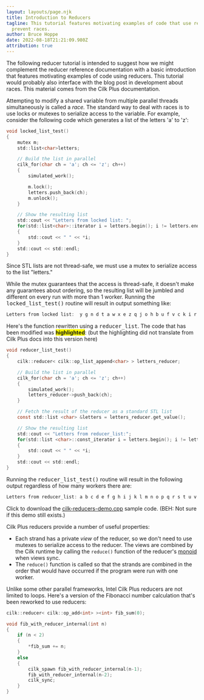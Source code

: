 ```yaml
---
layout: layouts/page.njk
title: Introduction to Reducers
tagline: This tutorial features motivating examples of code that use reducers to
  prevent races.
author: Bruce Hoppe
date: 2022-08-18T21:21:09.980Z
attribution: true
---
```

The following reducer tutorial is intended to suggest how we might complement the reducer reference documentation with a basic introduction that features motivating examples of code using reducers. This tutorial would probably also interface with the blog post in development about races. This material comes from the Cilk Plus documentation.

<p>Attempting to modify a shared variable from multiple parallel threads simultaneously is called a <i>race.</i> The standard way to deal with races is to use locks or mutexes to serialize access to the variable. For example, consider the following code which generates a list of the letters 'a' to 'z':</p>

```c
void locked_list_test()
{
    mutex m;
    std::list<char>letters;

    // Build the list in parallel
    cilk_for(char ch = 'a'; ch <= 'z'; ch++)
    {
        simulated_work();

        m.lock();
        letters.push_back(ch);
        m.unlock();
    }

    // Show the resulting list
    std::cout << "Letters from locked list: ";
    for(std::list<char>::iterator i = letters.begin(); i != letters.end(); i++)
    {
        std::cout << " " << *i;
    }
    std::cout << std::endl;
}
```

<p>Since STL lists are not thread-safe, we must use a mutex to serialize access to the list "letters."</p>
<p>While the mutex guarantees that the access is thread-safe, it doesn't make any guarantees about ordering, so the resulting list will be jumbled and different on every run with more than 1 worker. Running the <tt>locked_list_test()</tt> routine will result in output something like:</p>

```c
Letters from locked list:  y g n d t a w x e z q j o h b u f v c k i r p l m s
```

<p>Here's the function rewritten using a <tt>reducer_list</tt>.  The code that has been modified was <strong><span style="background-color:#ffff00;">highlighted</span></strong>: (but the highlighting did not translate from Cilk Plus docs into this version here)</p>

```c
void reducer_list_test()
{
    cilk::reducer< cilk::op_list_append<char> > letters_reducer;

    // Build the list in parallel
    cilk_for(char ch = 'a'; ch <= 'z'; ch++)
    {
        simulated_work();
        letters_reducer->push_back(ch);
    }

    // Fetch the result of the reducer as a standard STL list
    const std::list <char> &letters = letters_reducer.get_value();

    // Show the resulting list
    std::cout << "Letters from reducer_list:";
    for(std::list <char>::const_iterator i = letters.begin(); i != letters.end(); i++)
    {
        std::cout << " " << *i;
    }
    std::cout << std::endl;
}
```

<p>Running the <tt>reducer_list_test()</tt> routine will result in the following output regardless of how many workers there are:</p>

```c
Letters from reducer_list: a b c d e f g h i j k l m n o p q r s t u v w x y z
```

<p>Click to download the  <a href="#">cilk-reducers-demo.cpp</a> sample code. (BEH: Not sure if this demo still exists.)</p>
<p>Cilk Plus reducers provide a number of useful properties:</p>
<ul><li>Each strand has a private <i>view</i> of the reducer, so we don't need to use mutexes to serialize access to the reducer. The views are combined by the Cilk runtime by calling the <code>reduce()</code> function of the reducer's <a href="tutorial-terms#monoid">monoid</a> when views sync.</li>
<li>The <code>reduce()</code> function is called so that the strands are combined in the order that would have occurred if the program were run with one worker.</li>
</ul><p>Unlike some other parallel frameworks, Intel Cilk Plus reducers are not limited to loops.  Here's a version of the Fibonacci number calculation that's been reworked to use reducers:</p>

```c
cilk::reducer< cilk::op_add<int> ><int> fib_sum(0);

void fib_with_reducer_internal(int n)
{
    if (n < 2)
    {
        *fib_sum += n;
    }
    else
    {
        cilk_spawn fib_with_reducer_internal(n-1);
        fib_with_reducer_internal(n-2);
        cilk_sync;
    }
}
```